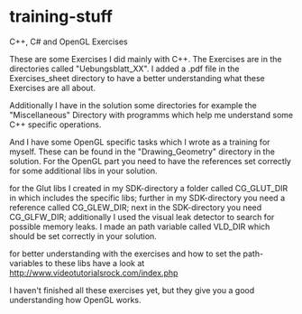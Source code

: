 # training-stuff
C++, C# and OpenGL Exercises

These are some Exercises I did mainly with C++.
The Exercises are in the directories called "Uebungsblatt_XX". I added a .pdf file in the Exercises_sheet directory to have a better
understanding what these Exercises are all about.

Additionally I have in the solution some directories for example the "Miscellaneous" Directory with programms which help me 
understand some C++ specific operations. 

And I have some OpenGL specific tasks which I wrote as a training for myself. These can be found in the "Drawing_Geometry" directory
in the solution.
For the OpenGL part you need to have the references set correctly for some additional libs in your solution. 

for the Glut libs I created in my SDK-directory a folder called CG_GLUT_DIR in which includes the specific libs;
further in my SDK-directory you need a reference called CG_GLEW_DIR;
next in the SDK-directory you need CG_GLFW_DIR;
additionally I used the visual leak detector to search for possible memory leaks. I made an path variable called
VLD_DIR which should be set correctly in your solution.

for better understanding with the exercises and how to set the path-variables to these libs have 
a look at http://www.videotutorialsrock.com/index.php

I haven't finished all these exercises yet, but they give you a good understanding how OpenGL works.

